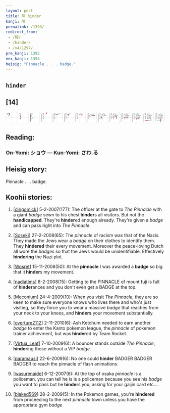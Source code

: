 ```yaml
---
layout: post
title: 障 hinder
kanji: 障
permalink: /1393/
redirect_from:
 - /障/
 - /hinder/
 - /v4/1297/
pre_kanji: 1392
nex_kanji: 1394
heisig: "Pinnacle . . . badge."
---
```


## `hinder`

## [14]

<div class="stroke"><img src="../images/E99A9C.png" /></div>

## Reading:

### On-Yomi: ショウ &mdash; Kun-Yomi: さわ.る

## Heisig story:

Pinnacle . . . badge.

## Koohii stories:

1) [<a href="http://kanji.koohii.com/profile/dingomick">dingomick</a>] 5-2-2007(177): The officer at the gate to <em>The Pinnacle</em> with a giant <em>badge</em> sewn to his chest<strong> hinder</strong>s all visitors. But not the <strong>handicapped</strong>. They&#039;re<strong> hinder</strong>ed enough already. They&#039;re given a <em>badge</em> and can pass right into <em>The Pinnacle</em>.

2) [<a href="http://kanji.koohii.com/profile/Soseki">Soseki</a>] 27-2-2008(65): The <em>pinnacle</em> of racism was that of the Nazis. They made the Jews wear a <em>badge</em> on their clothes to identify them. They <strong>hindered</strong> their every movement. Moreover the peace-loving Dutch all wore the <em>badges</em> so that the Jews would be unidentifiable. Effectively <strong>hindering</strong> the Nazi plot.

3) [<a href="http://kanji.koohii.com/profile/Wosret">Wosret</a>] 15-11-2008(50): At the <strong>pinnacle</strong> I was awarded a <strong>badge</strong> so big that it<strong> hinder</strong>s my movement.

4) [<a href="http://kanji.koohii.com/profile/nadiatims">nadiatims</a>] 8-2-2008(15): Getting to the PINNACLE of mount fuji is full of<strong> hinder</strong>ances and you don&#039;t even get a BADGE at the top.

5) [<a href="http://kanji.koohii.com/profile/Meconium">Meconium</a>] 24-4-2009(10): When you visit <em>The Pinnacle</em>, they are so keen to make sure everyone knows who lives there and who&#039;s just visiting, so they force you to wear a massive <em>badge</em> that reaches from your neck to your knees, and <strong>hinders</strong> your movement substantially.

6) [<a href="http://kanji.koohii.com/profile/overture2112">overture2112</a>] 2-11-2010(6): Ash Ketchum needed to earn another <em>badge</em> to enter the Kanto pokemon league, the <em>pinnacle</em> of pokemon trainer achievment, but was<strong> hinder</strong>ed by Team Rocket.

7) [<a href="http://kanji.koohii.com/profile/Virtua_Leaf">Virtua_Leaf</a>] 7-10-2009(6): A bouncer stands outside <em>The Pinnacle</em>,<strong> hinder</strong>ing those without a VIP <em>badge</em>.

8) [<a href="http://kanji.koohii.com/profile/paramausi">paramausi</a>] 22-6-2009(6): No one could<strong> hinder</strong> BADGER BADGER BADGER to reach the pinnacle of flash animations.

9) [<a href="http://kanji.koohii.com/profile/wasurenaide">wasurenaide</a>] 6-12-2007(6): At the top of osaka <em>pinnacle</em> is a policeman. you can tell he is is a policeman because you see his <em>badge</em> you want to pass but he<strong> hinder</strong>s you, asking for your gaijin card etc....

10) [<a href="http://kanji.koohii.com/profile/blaked569">blaked569</a>] 28-2-2009(5): In the Pokemon games, you&#039;re <strong>hindered</strong> from proceeding to the next <em>pinnacle</em> town unless you have the appropriate gym <em>badge</em>.
